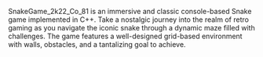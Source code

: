 SnakeGame_2k22_Co_81 is an immersive and classic console-based Snake game implemented in C++. Take a nostalgic journey into the realm of retro gaming as you navigate the iconic snake through a dynamic maze filled with challenges. The game features a well-designed grid-based environment with walls, obstacles, and a tantalizing goal to achieve.
